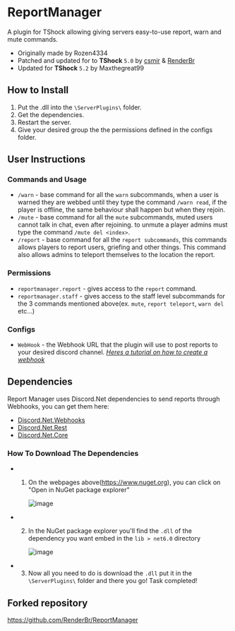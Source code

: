 # ReportManager
A plugin for TShock allowing giving servers easy-to-use report, warn and mute commands.

- Originally made by Rozen4334
- Patched and updated for to **TShock** `5.0` by [csmir](https://github.com/csmir) & [RenderBr](https://github.com/RenderBr)
- Updated for **TShock** `5.2` by Maxthegreat99

## How to Install
1. Put the .dll into the `\ServerPlugins\` folder.
2. Get the dependencies.
3. Restart the server.
4. Give your desired group the the permissions defined in the configs folder.

## User Instructions
### Commands and Usage
- `/warn` - base command for all the `warn` subcommands, when a user is warned they are webbed until they type the command `/warn read`, if the player is offline, the same behaviour shall happen but when they rejoin.
- `/mute` - base command for all the `mute` subcommands, muted users cannot talk in chat, even after rejoining. to unmute a player admins must type the command `/mute del <index>`.
- `/report` - base command for all the `report subcommands`, this commands allows players to report users, griefing and other things. This command also allows admins to teleport themselves to the location the report.
### Permissions
- `reportmanager.report` - gives access to the `report` command.
- `reportmanager.staff` - gives access to the staff level subcommands for the 3 commands mentioned above(ex. `mute`, `report teleport`, `warn del` etc...)
### Configs
- `WebHook` - the Webhook URL that the plugin will use to post reports to your desired discord channel. [*Heres a tutorial on how to create a webhook*](https://support.discord.com/hc/en-us/articles/228383668-Intro-to-Webhooks)

## Dependencies
Report Manager uses Discord.Net dependencies to send reports through Webhooks, you can get them here:
- [Discord.Net.Webhooks](https://www.nuget.org/packages/Discord.Net.Webhook/#versions-body-tab)
- [Discord.Net.Rest](https://www.nuget.org/packages/Discord.Net.Rest/)
- [Discord.Net.Core](https://www.nuget.org/packages/Discord.Net.Core/)
### How To Download The Dependencies
- 1. On the webpages above(https://www.nuget.org), you can click on "Open in NuGet package explorer"
     
     ![image](https://github.com/Maxthegreat99/ReportManager/assets/100855415/813b74db-ff84-4936-b6a6-5a79d426113a)
     
- 2. In the NuGet package explorer you'll find the `.dll` of the dependency you want embed in the `lib > net6.0` directory
     
     ![image](https://github.com/Maxthegreat99/ReportManager/assets/100855415/8930e196-b304-4d11-b43c-5d5b2a77f62a)
     
- 3. Now all you need to do is download the `.dll` put it in the `\ServerPlugins\` folder and there you go! Task completed!


## Forked repository
https://github.com/RenderBr/ReportManager
